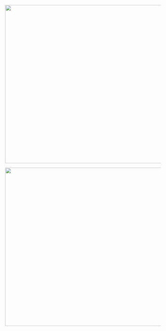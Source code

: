 <p align="center">  
  <img width="512px" src="http://github-readme-streak-stats.herokuapp.com?user=zedrex&theme=gotham&&hide_border=true&date_format=M%20j%5B%2C%20Y%5D" />
</p>

<p align="center">  
  <img width="512px" src="https://github-readme-stats.vercel.app/api/wakatime/?username=@zedrex&layout=default&hide_progress=true&langs_count=15&theme=gotham&hide_border=true&hide=other&custom_title=Languages"/>
</p>
  
